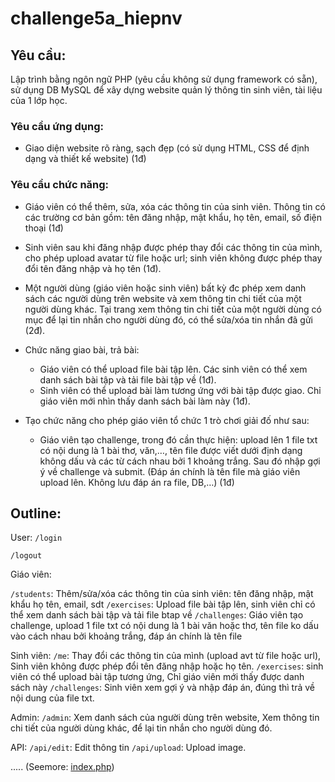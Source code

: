 # challenge5a_hiepnv

## Yêu cầu:

Lập trình bằng ngôn ngữ PHP (yêu cầu không sử dụng framework có sẵn), sử dụng DB MySQL để xây dựng website quản lý thông tin sinh viên, tài liệu của 1 lớp học.

### Yêu cầu ứng dụng:
- Giao diện website rõ ràng, sạch đẹp (có sử dụng HTML, CSS để định dạng và thiết kế website) (1đ)

### Yêu cầu chức năng:
- Giáo viên có thể thêm, sửa, xóa các thông tin của sinh viên. Thông tin có các trường cơ bản gồm: tên đăng nhập, mật khẩu, họ tên, email, số điện thoại (1đ)

- Sinh viên sau khi đăng nhập được phép thay đổi các thông tin của mình, cho phép upload avatar từ file hoặc url; sinh viên không được phép thay đổi tên đăng nhập và họ tên (1đ).

- Một người dùng (giáo viên hoặc sinh viên) bất kỳ đc phép xem danh sách các người dùng trên website và xem thông tin chi tiết của một người dùng khác. Tại trang xem thông tin chi tiết của một người dùng có mục để lại tin nhắn cho người dùng đó, có thể sửa/xóa tin nhắn đã gửi (2đ).

- Chức năng giao bài, trả bài:
    - Giáo viên có thể upload file bài tập lên. Các sinh viên có thể xem danh sách bài tập và tải file bài tập về (1đ).
    - Sinh viên có thể upload bài làm tương ứng với bài tập được giao. Chỉ giáo viên mới nhìn thấy danh sách bài làm này (1đ).

- Tạo chức năng cho phép giáo viên tổ chức 1 trò chơi giải đố như sau:
    - Giáo viên tạo challenge, trong đó cần thực hiện: upload lên 1 file txt có nội dung là 1 bài thơ, văn,…, tên file được viết dưới định dạng không dấu và các từ cách nhau bởi 1 khoảng trắng. Sau đó nhập gợi ý về challenge và submit. (Đáp án chính là tên file mà giáo viên upload lên. Không lưu đáp án ra file, DB,…) (1đ)

## Outline:

User:
`/login`

`/logout`

Giáo viên:

`/students`: Thêm/sửa/xóa các thông tin của sinh viên: tên đăng nhập, mật khẩu họ tên, email, sdt
`/exercises`: Upload file bài tập lên, sinh viên chỉ có thể xem danh sách bài tập và tải file btap về
`/challenges`: Giáo viên tạo challenge, upload 1 file txt có nội dung là 1 bài văn hoặc thơ, tên file ko dấu vào cách nhau bởi khoảng trắng, đáp án chính là tên file

Sinh viên:
`/me`: Thay đổi các thông tin của mình (upload avt từ file hoặc url), Sinh viên không được phép đổi tên đăng nhập hoặc họ tên.
`/exercises`: sinh viên có thể upload bài tập tương ứng, Chỉ giáo viên mới thấy được danh sách này
`/challenges`: Sinh viên xem gợi ý và nhập đáp án, đúng thì trả về nội dung của file txt.

Admin:
`/admin`: Xem danh sách của người dùng trên website, Xem thông tin chi tiết của người dùng khác, để lại tin nhắn cho người dùng đó.

API:
`/api/edit`: Edit thông tin
`/api/upload`: Upload image.

..... (Seemore: [index.php](src/index.php))